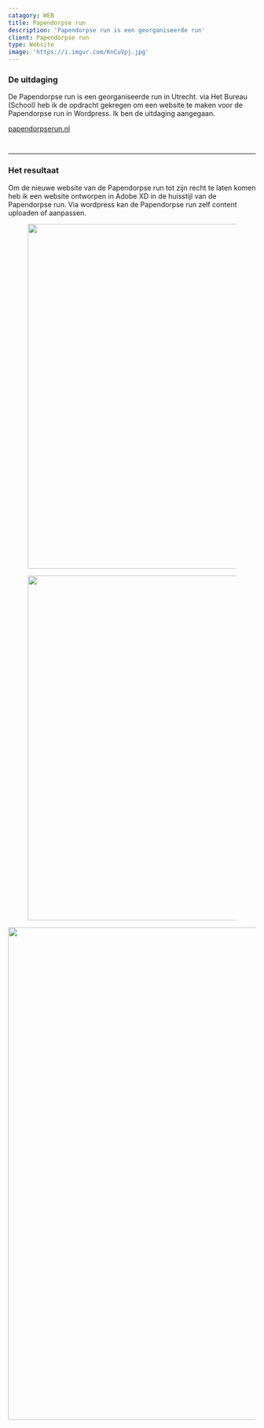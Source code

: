 ```yaml
---
catagory: WEB
title: Papendorpse run
description: 'Papendorpse run is een georganiseerde run'
client: Papendorpse run
type: Website
image: 'https://i.imgur.com/KnCuVpj.jpg'
---
```


### De uitdaging

De Papendorpse run is een georganiseerde run in Utrecht. via Het Bureau (School) heb ik de opdracht gekregen om een website te maken voor de Papendorpse run in Wordpress. Ik ben de uitdaging aangegaan.

[papendorpserun.nl](https://www.papendorpserun.nl/)

<div class="image-row not-prose">
     <figure class="image-row-figure fix-height-image">
        <img
            src="https://media0.giphy.com/media/2glXeBT1xMCNZoBuKS/giphy.gif?cid=790b76112fa6cf36a24cd58150cbed6a0be24726b5ddd0b6&rid=giphy.gif&ct=g"
            alt=""
        />
    </figure>
    <figure class="image-row-figure fix-height-image">
        <img 
            src="https://i.imgur.com/Q0ILmDD.jpg"
            alt=""
        />
    </figure>
</div>

---

### Het resultaat

Om de nieuwe website van de Papendorpse run tot zijn recht te laten komen heb ik een website ontworpen in Adobe XD in de huisstijl van de Papendorpse run. Via wordpress kan de Papendorpse run zelf content uploaden of aanpassen.

<div class="image-row not-prose">
     <figure class="image-row-figure">
        <img width="700"
            src="https://i.imgur.com/QwnKgJl.jpg"
            alt=""
        />
    </figure>
    <figure class="image-row-figure">
        <img width="700"
            src="https://i.imgur.com/FSUlEoG.jpg"
            alt=""
        />
    </figure>
</div>
<img width="1000"
    src="https://i.imgur.com/veY6R1h.jpg"
    alt=""
/>
